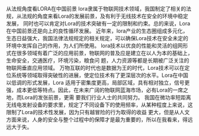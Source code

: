 从法规角度看LORA在中国前景
lora隶属于物联网技术领域，我国制定了相关的法规，从法规的角度来看Lora的发展前景，及有利于无线技术在安全的环境中稳定发展，
同时也可以肯定对Lora的技术突破有一定的限制和约束。总的来说，Lora在中国前景还是向上的良性循环发展。
近年来，lora产业的生态圈组成多元化，生态日益强大，我国法律法规规定的相关规定，可以确保Lora技术在安全未定的环境中发挥自己的作用，为人们所使用。
lora技术以优良的性能和灵活的组网形式在很多领域有着广泛的应用前景，物联网的普及应是建立在以人为本的基础上，生命安全，交通医疗，环境污染，粮食问
题，人力资源等都是长期被广泛关注的物联网垂直应用领域。
万物互联的时代也是数据为王的时代，Lora技术可以在定位系统等领域取得突破性的进展，使定位技术有了更深层次的水平。Lora在中国以低调的形式发展，Lora
适用于密集度更高，局部区域，具有相对独立，信号更强，成本更低等特点。因此，在未来广阔的物联网蓝海市场，必有Lora的一席之地，而Lora的发张前景，更需
要我们行业人士的共同努力。
我国在微功率短距离无线电发射设备的要求里，规定了不同设备下的使用频率，从某种程度上来说，这限制了Lora的技术性发展，因为只有越冒险的行为取得的收益
更大，但是从人文方面来说，人身的安全与整个过程中的保障才是最为重要的，所以在我看来，得远远大于失。
